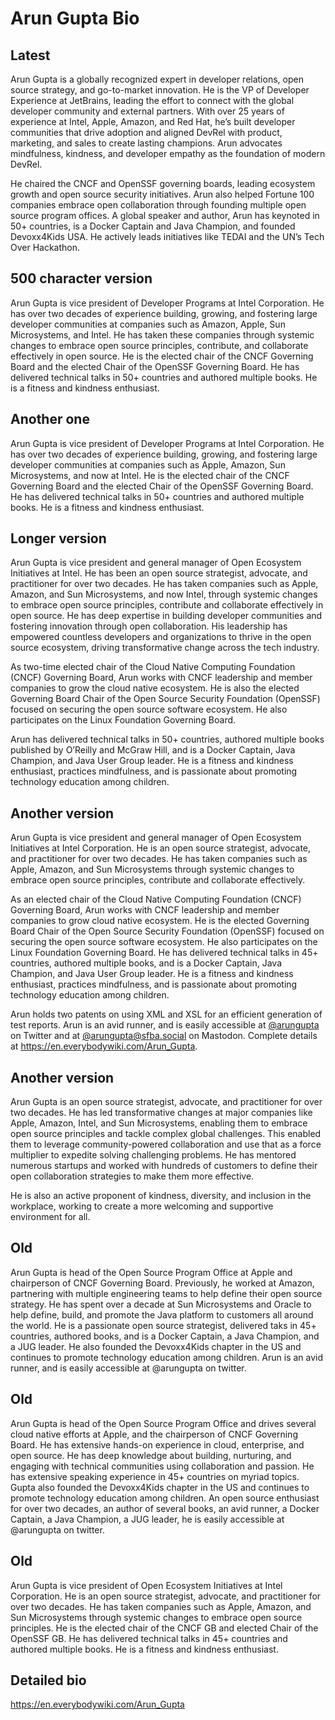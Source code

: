 # Arun Gupta Bio

## Latest

Arun Gupta is a globally recognized expert in developer relations, open source strategy, and go-to-market innovation. He is the VP of Developer Experience at JetBrains, leading the effort to connect with the global developer community and external partners. With over 25 years of experience at Intel, Apple, Amazon, and Red Hat, he’s built developer communities that drive adoption and aligned DevRel with product, marketing, and sales to create lasting champions. Arun advocates mindfulness, kindness, and developer empathy as the foundation of modern DevRel.

He chaired the CNCF and OpenSSF governing boards, leading ecosystem growth and open source security initiatives. Arun also helped Fortune 100 companies embrace open collaboration through founding multiple open source program offices. A global speaker and author, Arun has keynoted in 50+ countries, is a Docker Captain and Java Champion, and founded Devoxx4Kids USA. He actively leads initiatives like TEDAI and the UN’s Tech Over Hackathon.


## 500 character version
Arun Gupta is vice president of Developer Programs at Intel Corporation. He has over two decades of experience building, growing, and fostering large developer communities at companies such as Amazon, Apple, Sun Microsystems, and Intel. He has taken these companies through systemic changes to embrace open source principles, contribute, and collaborate effectively in open source. He is the elected chair of the CNCF Governing Board and the elected Chair of the OpenSSF Governing Board. He has delivered technical talks in 50+ countries and authored multiple books. He is a fitness and kindness enthusiast.

## Another one

Arun Gupta is vice president of Developer Programs at Intel Corporation. He has over two decades of experience building, growing, and fostering large developer communities at companies such as Apple, Amazon, Sun Microsystems, and now at Intel. He is the elected chair of the CNCF Governing Board and the elected Chair of the OpenSSF Governing Board. He has delivered technical talks in 50+ countries and authored multiple books. He is a fitness and kindness enthusiast.

## Longer version

Arun Gupta is vice president and general manager of Open Ecosystem Initiatives at Intel. He has been an open source strategist, advocate, and practitioner for over two decades. He has taken companies such as Apple, Amazon, and Sun Microsystems, and now Intel, through systemic changes to embrace open source principles, contribute and collaborate effectively in open source. He has deep expertise in building developer communities and fostering innovation through open collaboration. His leadership has empowered countless developers and organizations to thrive in the open source ecosystem, driving transformative change across the tech industry.

As two-time elected chair of the Cloud Native Computing Foundation (CNCF) Governing Board, Arun works with CNCF leadership and member companies to grow the cloud native ecosystem. He is also the elected Governing Board Chair of the Open Source Security Foundation (OpenSSF) focused on securing the open source software ecosystem. He also participates on the Linux Foundation Governing Board. 

Arun has delivered technical talks in 50+ countries, authored multiple books published by O’Reilly and McGraw Hill, and is a Docker Captain, Java Champion, and Java User Group leader. He is a fitness and kindness enthusiast, practices mindfulness, and is passionate about promoting technology education among children. 

## Another version

Arun Gupta is vice president and general manager of Open Ecosystem Initiatives at Intel Corporation. He is an open source strategist, advocate, and practitioner for over two decades. He has taken companies such as Apple, Amazon, and Sun Microsystems through systemic changes to embrace open source principles, contribute and collaborate effectively.

As an elected chair of the Cloud Native Computing Foundation (CNCF) Governing Board, Arun works with CNCF leadership and member companies to grow cloud native ecosystem. He is the elected Governing Board Chair of the Open Source Security Foundation (OpenSSF) focused on securing the open source software ecosystem. He also participates on the Linux Foundation Governing Board. He has delivered technical talks in 45+ countries, authored multiple books, and is a Docker Captain, Java Champion, and Java User Group leader. He is a fitness and kindness enthusiast, practices mindfulness, and is passionate about promoting technology education among children.

Arun holds two patents on using XML and XSL for an efficient generation of test reports. Arun is an avid runner, and is easily accessible at <a href="https://twitter.com/arungupta">@arungupta</a> on Twitter and at <a rel="me" href="https://sfba.social/@arungupta">@arungupta@sfba.social</a> on Mastodon. Complete details at https://en.everybodywiki.com/Arun_Gupta.

## Another version

Arun Gupta is an open source strategist, advocate, and practitioner for over two decades. He has led transformative changes at major companies like Apple, Amazon, Intel, and Sun Microsystems, enabling them to embrace open source principles and tackle complex global challenges. This enabled them to leverage community-powered collaboration and use that as a force multiplier to expedite solving challenging problems. He has mentored numerous startups and worked with hundreds of customers to define their open collaboration strategies to make them more effective.

He is also an active proponent of kindness, diversity, and inclusion in the workplace, working to create a more welcoming and supportive environment for all.

## Old

Arun Gupta is head of the Open Source Program Office at Apple and chairperson of CNCF Governing Board. Previously, he worked at Amazon, partnering with multiple engineering teams to help define their open source strategy. He has spent over a decade at Sun Microsystems and Oracle to help define, build, and promote the Java platform to customers all around the world. He is a passionate open source strategist, delivered taks in 45+ countries, authored books, and is a Docker Captain, a Java Champion, and a JUG leader. He also founded the Devoxx4Kids chapter in the US and continues to promote technology education among children. Arun is an avid runner, and is easily accessible at @arungupta on twitter.

## Old

Arun Gupta is head of the Open Source Program Office and drives several cloud native efforts at Apple, and the chairperson of CNCF Governing Board. He has extensive hands-on experience in cloud, enterprise, and open source. He has deep knowledge about building, nurturing, and engaging with technical communities using collaboration and passion. He has extensive speaking experience in 45+ countries on myriad topics. Gupta also founded the Devoxx4Kids chapter in the US and continues to promote technology education among children. An open source enthusiast for over two decades, an author of several books, an avid runner, a Docker Captain, a Java Champion, a JUG leader, he is easily accessible at @arungupta on twitter.

## Old

Arun Gupta is vice president of Open Ecosystem Initiatives at Intel Corporation. He is an open source strategist, advocate, and practitioner for over two decades. He has taken companies such as Apple, Amazon, and Sun Microsystems through systemic changes to embrace open source principles. He is the elected chair of the CNCF GB and elected Chair of the OpenSSF GB. He has delivered technical talks in 45+ countries and authored multiple books. He is a fitness and kindness enthusiast.


## Detailed bio

https://en.everybodywiki.com/Arun_Gupta


